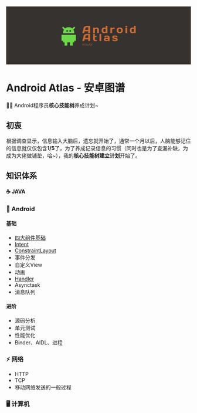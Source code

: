 ![cover](https://github.com/mCyp/T-KnowledgeHierarchy/blob/master/image/cover.png)

# Android Atlas - 安卓图谱

🦸‍♂️   Android程序员**核心技能树**养成计划~

## 初衷

根据调查显示，信息输入大脑后，遗忘就开始了，通常一个月以后，人脑能够记住的信息就仅仅包含**1/5**了，为了养成记录信息的习惯（同时也是为了查漏补缺，为成为大佬做铺垫，哈~），我的**核心技能树建立计划**开始了。

## 知识体系

 #### ☕️  JAVA

### 🤖  Android

#### 基础

- [四大组件基础](https://github.com/mCyp/T-KnowledgeHierarchy/blob/master/Android/Android四大组件.md)
- [Intent](https://github.com/mCyp/T-KnowledgeHierarchy/blob/master/Android/Intent.md)
- [ConstraintLayout](https://www.jianshu.com/p/958887ed4f5f)
- 事件分发
- 自定义View
- 动画
- [Handler](https://github.com/mCyp/T-KnowledgeHierarchy/blob/master/Android/Handler.md)
- Asynctask
- 消息队列

#### 进阶

- 源码分析
- 单元测试
- 性能优化
- Binder、AIDL、进程

### ⚡️  网络

- HTTP 
- TCP
- 移动网络发送的一般过程 

### 🖥  计算机

